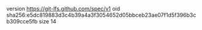 version https://git-lfs.github.com/spec/v1
oid sha256:e5dc819883d3c4b39a4a3f3054652d05bbceb23ae07f1d5f396b3cb309cce5fb
size 14
